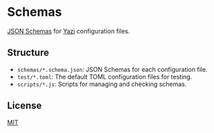 # Schemas

[JSON Schemas](https://json-schema.org/) for [Yazi](https://github.com/sxyazi/yazi) configuration files.

## Structure

- `schemas/*.schema.json`: JSON Schemas for each configuration file.
- `test/*.toml`: The default TOML configuration files for testing.
- `scripts/*.js`: Scripts for managing and checking schemas.

## License

[MIT](LICENSE)
